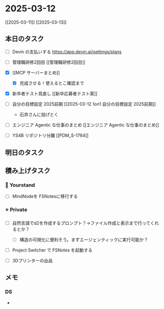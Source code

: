 # 2025-03-12

[[2025-03-11]] [[2025-03-13]]

## 本日のタスク

- [ ] Devin の支払いする https://app.devin.ai/settings/plans

- [ ] 管理職研修2回目 [[管理職研修2回目]]

- [x] [[MCP サーバーまとめ]]
  - [x] 完成させる！使えるとこ確認まで

- [x] 新卒者テスト見直し [[新卒応募者テスト案]]
- [ ] 自分の目標設定 2025前期 [[2025-03-12 1on1 自分の目標設定 2025前期]]
	- 石井さんに投げとく
- [ ] エンジニア Agentic な仕事のまとめ [[エンジニア Agentic な仕事のまとめ]]

- [ ] YS4B リポジトリ分離 [[PDM_S-1764]]

## 明日のタスク

## 積み上げタスク

### 🔵 Yourstand

- [ ] MindNodeを FSNotesに移行する

### ⭐️ Private

- [ ] 自然言語でd2を作成するプロンプト？->ファイル作成と表示まで行ってくれるとか？
	- [ ] 構造の可視化に便利そう。まずエージェンティックに実行可能か？
- [ ] Project Switcher で FSNotes を起動する

- [ ] 3Dプリンターの出品

## メモ

### DS

- 